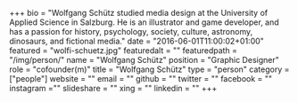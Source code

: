 +++
bio = "Wolfgang Schütz studied media design at the University of Applied Science in Salzburg. He is an illustrator and game developer, and has a passion for history, psychology, society, culture, astronomy, dinosaurs, and fictional media."
date = "2016-06-01T11:00:02+01:00"
featured = "wolfi-schuetz.jpg"
featuredalt = ""
featuredpath = "/img/person/"
name = "Wolfgang Schütz"
position = "Graphic Designer"
role = "cofounder(m)"
title = "Wolfgang Schütz"
type = "person"
category = ["people"]
website = ""
email = ""
github = ""
twitter = ""
facebook = ""
instagram =""
slideshare = ""
xing = ""
linkedin = ""
+++
